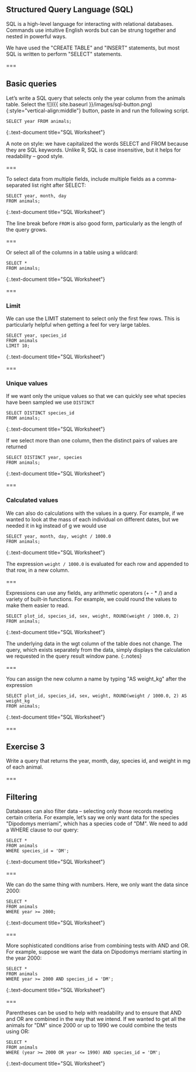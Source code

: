 ---
---

## Structured Query Language (SQL)

SQL is a high-level language for interacting with relational databases.
Commands use intuitive English words but can be strung together and nested in powerful ways.

We have used the "CREATE TABLE" and "INSERT" statements, but most SQL is written to perform "SELECT" statements.

===

## Basic queries

Let’s write a SQL query that selects only the year column from the animals
table. Select the ![]({{ site.baseurl }}/images/sql-button.png){:style="vertical-align:middle"} button, paste in and run the following script.

```
SELECT year FROM animals;
```
{:.text-document title="SQL Worksheet"}
	
A note on style: we have capitalized the words SELECT and FROM because they are SQL keywords.
Unlike R, SQL is case insensitive, but it helps for readability – good style. 

===

To select data from multiple fields, include multiple fields as a comma-separated list right after SELECT:

```
SELECT year, month, day
FROM animals;
```
{:.text-document title="SQL Worksheet"}

The line break before `FROM` is also good form, particularly as the length of the query grows.

===

Or select all of the columns in a table using a wildcard:

```
SELECT *
FROM animals;
```
{:.text-document title="SQL Worksheet"}

===

### Limit

We can use the LIMIT statement to select only the first few rows. This is particularly helpful when getting
a feel for very large tables.

```
SELECT year, species_id
FROM animals
LIMIT 10;
```
{:.text-document title="SQL Worksheet"}

===

### Unique values

If we want only the unique values so that we can quickly see what species have
been sampled we use ``DISTINCT``

```
SELECT DISTINCT species_id
FROM animals;
```
{:.text-document title="SQL Worksheet"}

If we select more than one column, then the distinct pairs of values are
returned

```
SELECT DISTINCT year, species
FROM animals;
```
{:.text-document title="SQL Worksheet"}

===

### Calculated values

We can also do calculations with the values in a query.
For example, if we wanted to look at the mass of each individual
on different dates, but we needed it in kg instead of g we would use

```
SELECT year, month, day, weight / 1000.0
FROM animals;
```
{:.text-document title="SQL Worksheet"}

The expression ``weight / 1000.0`` is evaluated for each row
and appended to that row, in a new column.

===

Expressions can use any fields, any arithmetic operators (+ - * /) and a variety of built-in functions. For
example, we could round the values to make them easier to read.

```
SELECT plot_id, species_id, sex, weight, ROUND(weight / 1000.0, 2)
FROM animals;
```
{:.text-document title="SQL Worksheet"}

The underlying data in the wgt column of the table does not change. The query, which exists separately from the data,
simply displays the calculation we requested in the query result window pane.
{:.notes}

===

You can assign the new column a name by typing "AS weight_kg" after the expression

```
SELECT plot_id, species_id, sex, weight, ROUND(weight / 1000.0, 2) AS weight_kg
FROM animals;
```
{:.text-document title="SQL Worksheet"}

===

## Exercise 3

Write a query that returns the year, month, day, species id, and weight in mg of each animal.

===

## Filtering

Databases can also filter data – selecting only those records meeting certain
criteria.  For example, let’s say we only want data for the species "Dipodomys
merriami", which has a species code of "DM".  We need to add a WHERE clause to our
query:

```
SELECT *
FROM animals
WHERE species_id = 'DM';
```
{:.text-document title="SQL Worksheet"}

===

We can do the same thing with numbers.
Here, we only want the data since 2000:

```
SELECT *
FROM animals
WHERE year >= 2000;
```
{:.text-document title="SQL Worksheet"}

===

More sophisticated conditions arise from combining tests with AND and OR.
For example, suppose we want the data on Dipodomys merriami starting in the year
2000:

```
SELECT *
FROM animals
WHERE year >= 2000 AND species_id = 'DM';
```
{:.text-document title="SQL Worksheet"}

===

Parentheses can be used to help with readability and to ensure that AND and OR are combined in the way that we
intend. If we wanted to get all the animals for "DM" since 2000 or up to 1990 we could combine the tests using OR:

```
SELECT *
FROM animals
WHERE (year >= 2000 OR year <= 1990) AND species_id = 'DM';
```
{:.text-document title="SQL Worksheet"}
